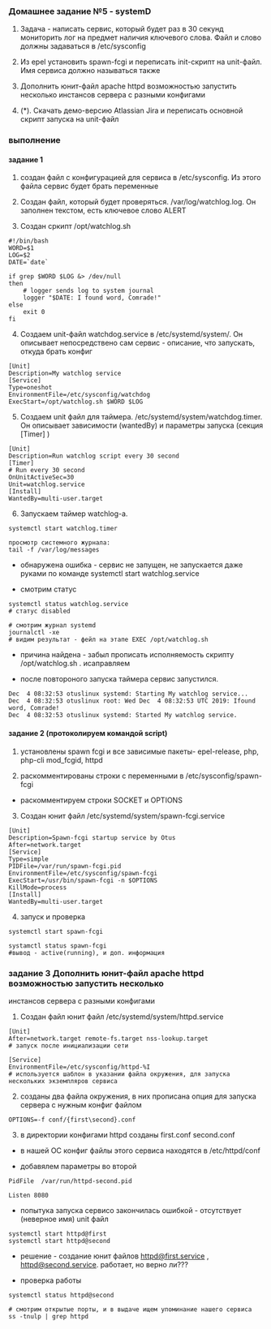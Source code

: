 ### Домашнее задание №5 - systemD
1. Задача - написать сервис, который будет раз в 30 секунд мониторить лог на
предмет наличия ключевого слова. Файл и слово должны задаваться в
/etc/sysconfig

2. Из epel установить spawn-fcgi и переписать init-скрипт на unit-файл.
Имя сервиса должно называться также

3. Дополнить юнит-файл apache httpd возможностью запустить
несколько инстансов сервера с разными конфигами
4.  (*). Скачать демо-версию Atlassian Jira и переписать основной скрипт
запуска на unit-файл

### выполнение
#### задание 1
1. создан файл с конфигурацией для сервиса в /etc/sysconfig. Из этого файла сервис будет брать переменные

2. Создан файл, который будет проверяться. /var/log/watchlog.log. Он заполнен текстом, есть ключевое слово ALERT

3. Создан сркипт /opt/watchlog.sh
````
#!/bin/bash
WORD=$1
LOG=$2
DATE=`date`

if grep $WORD $LOG &> /dev/null
then
    # logger sends log to system journal
    logger "$DATE: I found word, Comrade!"
else
    exit 0
fi
````

4. Создаем unit-файл watchdog.service в /etc/systemd/system/. Он описывает непосредствено сам сервис - описание, что запускать, откуда брать конфиг
````
[Unit]
Description=My watchlog service
[Service]
Type=oneshot
EnvironmentFile=/etc/sysconfig/watchdog
ExecStart=/opt/watchlog.sh $WORD $LOG
````

5. Создаем unit файл для таймера. /etc/systemd/system/watchdog.timer. 
Он описывает зависимости (wantedBy) и параметры запуска (секция [Timer] )
````
[Unit]
Description=Run watchlog script every 30 second
[Timer]
# Run every 30 second
OnUnitActiveSec=30
Unit=watchlog.service
[Install]
WantedBy=multi-user.target
````

6. Запускаем таймер watchlog-а. 
````
systemctl start watchlog.timer

просмотр системного журнала:
tail -f /var/log/messages
````
* обнаружена ошибка - сервис не запущен, не запускается даже руками по команде systemctl start watchlog.service

* смотрим статус
````
systemctl status watchlog.service
# статус disabled

# смотрим журнал systemd
journalctl -xe
# видим результат - фейл на этапе EXEC /opt/watchlog.sh
````
* причина найдена - забыл прописать исполняемость скрипту /opt/watchlog.sh . исаправляем

* после повтороного запуска таймера сервис запустился. 
````
Dec  4 08:32:53 otuslinux systemd: Starting My watchlog service...
Dec  4 08:32:53 otuslinux root: Wed Dec  4 08:32:53 UTC 2019: Ifound word, Comrade!
Dec  4 08:32:53 otuslinux systemd: Started My watchlog service.
````

#### задание 2  (протоколируем командой script)
1. установлены spawn fcgi и все зависимые пакеты- epel-release, php, php-cli mod_fcgid, httpd

2. раскомментированы строки с переменными в /etc/sysconfig/spawn-fcgi
  * раскомментируем строки SOCKET и OPTIONS

3. Создан юнит файл /etc/systemd/system/spawn-fcgi.service
````
[Unit]
Description=Spawn-fcgi startup service by Otus
After=network.target
[Service]
Type=simple
PIDFile=/var/run/spawn-fcgi.pid
EnvironmentFile=/etc/sysconfig/spawn-fcgi
ExecStart=/usr/bin/spawn-fcgi -n $OPTIONS
KillMode=process
[Install]
WantedBy=multi-user.target
````

4. запуск и проверка
````
systemctl start spawn-fcgi

systamctl status spawn-fcgi
#вывод - active(running), и доп. информация
````


### задание 3 Дополнить юнит-файл apache httpd возможностью запустить несколько
инстансов сервера с разными конфигами

1. Создан файл юнит файл /etc/systemd/system/httpd.service
````
[Unit]
After=network.target remote-fs.target nss-lookup.target
# запуск после инициализации сети

[Service]
EnvironmentFile=/etc/sysconfig/httpd-%I 
# используется шаблон в указании файла окружения, для запуска нескольких экземпляров сервиса

````

2. созданы два файла окружения, в них прописана опция для запуска сервера с нужным конфиг файлом
````
OPTIONS=-f conf/{first\second}.conf
````

3. в директории  конфигами httpd созданы first.conf second.conf
* в нашей ОС конфиг файлы этого сервиса находятся в /etc/httpd/conf

* добавялем параметры во второй
````
PidFile  /var/run/httpd-second.pid

Listen 8080
````

* попытука запуска сервисо закончилась ошибкой - отсутствует (неверное имя) unit файл
````
systemctl start httpd@first
systemctl start httpd@second
````

* решение - создание юнит файлов httpd@first.service , httpd@second.service. работает, но верно ли??? 

* проверка работы
````
systemctl status httpd@second

# смотрим открытые порты, и в выдаче ищем упоминание нашего сервиса
ss -tnulp | grep httpd
````